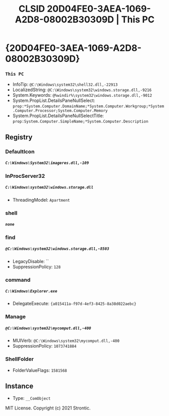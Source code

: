 ﻿---
title: "CLSID 20D04FE0-3AEA-1069-A2D8-08002B30309D | This PC"
excerpt: What is COM-Object CLSID 20D04FE0-3AEA-1069-A2D8-08002B30309D?
---

# {20D04FE0-3AEA-1069-A2D8-08002B30309D}

### `This PC`
* InfoTip: `@C:\Windows\system32\shell32.dll,-22913`
* LocalizedString: `@C:\Windows\system32\windows.storage.dll,-9216`
* System.Keywords: `@%windir%\system32\windows.storage.dll,-9012`
* System.PropList.DetailsPaneNullSelect: `prop:*System.Computer.DomainName;*System.Computer.Workgroup;*System.Computer.Processor;System.Computer.Memory`
* System.PropList.DetailsPaneNullSelectTitle: `prop:System.Computer.SimpleName;*System.Computer.Description`

## Registry


### DefaultIcon

##### `C:\Windows\System32\imageres.dll,-109`

### InProcServer32

##### `C:\Windows\system32\windows.storage.dll`
* ThreadingModel: `Apartment`

### shell

##### `none`

### find

##### `@C:\Windows\system32\windows.storage.dll,-8503`
* LegacyDisable: ``
* SuppressionPolicy: `128`

### command

##### `C:\Windows\Explorer.exe`
* DelegateExecute: `{a015411a-f97d-4ef3-8425-8a38d022aebc}`

### Manage

##### `@C:\Windows\system32\mycomput.dll,-400`
* MUIVerb: `@C:\Windows\system32\mycomput.dll,-400`
* SuppressionPolicy: `1073741884`

### ShellFolder

* FolderValueFlags: `1581568`

## Instance

* Type: `__ComObject`

MIT License. Copyright (c) 2021 Strontic.


